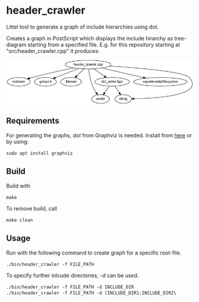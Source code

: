 # header_crawler

Littel tool to generate a graph of include hierarchies using dot.

Creates a graph in PostScript which displays the include hirarchy as tree-diagram starting from a specified file. 
E.g. for this repository starting at "src/header_crawler.cpp" it produces:

![header_crawler example result](imgs/headers.jpg)

## Requirements

For generating the graphs, _dot_ from Graphviz is needed. Install from [here](https://graphviz.org/download/) or by using:

	sudo apt install graphviz

## Build

Build with

	make
	
To remove build, call

	make clean
	
## Usage

Run with the following command to create graph for a specific root-file.

	./bin/header_crawler -f FILE_PATH
	
To specify further inlcude directories, _-d_ can be used.

	./bin/header_crawler -f FILE_PATH -d INCLUDE_DIR
	./bin/header_crawler -f FILE_PATH -d [INCLUDE_DIR1:INCLUDE_DIR2\

